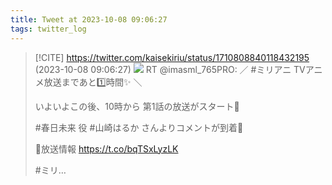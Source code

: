 ```yaml
---
title: Tweet at 2023-10-08 09:06:27
tags: twitter_log
---
```


> [!CITE] https://twitter.com/kaisekiriu/status/1710808840118432195 (2023-10-08 09:06:27)
> ![](https://twitter.com/kaisekiriu/status/1710808840118432195)
> RT @imasml_765PRO: ／
> #ミリアニ
> TVアニメ放送まであと1️⃣時間✨
> ＼
> 
> いよいよこの後、10時から
> 第1話の放送がスタート🌈
> 
> #春日未来 役 #山崎はるか さんよりコメントが到着🎥
> 
> 🦋放送情報
> https://t.co/bqTSxLyzLK
> 
> #ミリ…
